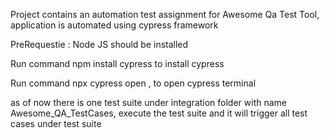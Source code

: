 Project contains an automation test assignment for Awesome Qa Test Tool, application is automated using cypress framework

PreRequestie : Node JS should be installed

Run command npm install cypress to install cypress

Run command npx cypress open , to open cypress terminal

as of now there is one test suite under integration folder with name Awesome_QA_TestCases, execute the test suite and it will trigger all test cases under test suite
